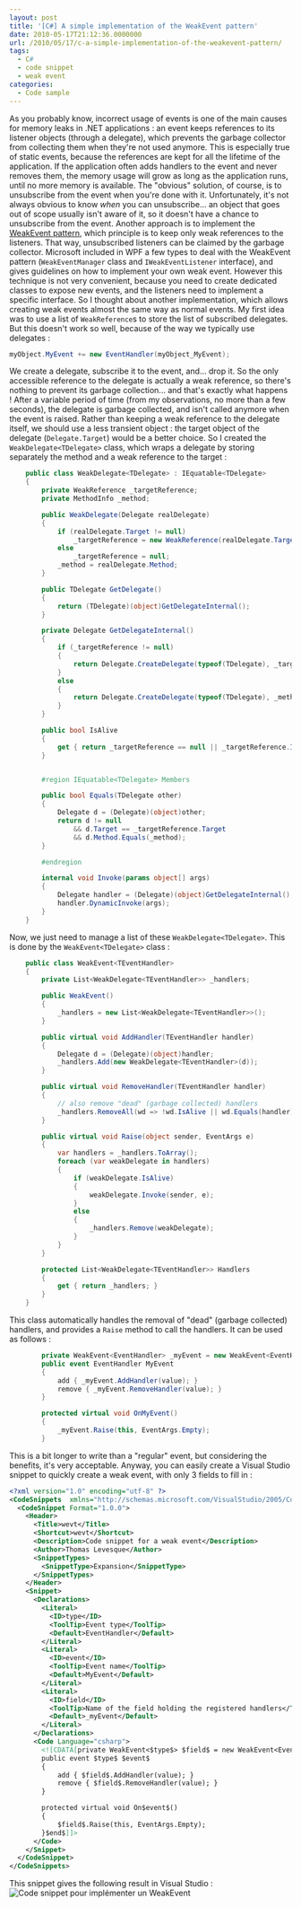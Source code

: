 ```yaml
---
layout: post
title: '[C#] A simple implementation of the WeakEvent pattern'
date: 2010-05-17T21:12:36.0000000
url: /2010/05/17/c-a-simple-implementation-of-the-weakevent-pattern/
tags:
  - C#
  - code snippet
  - weak event
categories:
  - Code sample
---
```


As you probably know, incorrect usage of events is one of the main causes for memory leaks in .NET applications : an event keeps references to its listener objects (through a delegate), which prevents the garbage collector from collecting them when they're not used anymore. This is especially true of static events, because the references are kept for all the lifetime of the application. If the application often adds handlers to the event and never removes them, the memory usage will grow as long as the application runs, until no more memory is available.  The "obvious" solution, of course, is to unsubscribe from the event when you're done with it. Unfortunately, it's not always obvious to know *when* you can unsubscribe... an object that goes out of scope usually isn't aware of it, so it doesn't have a chance to unsubscribe from the event.  Another approach is to implement the [WeakEvent pattern](http://msdn.microsoft.com/en-us/library/aa970850.aspx), which principle is to keep only weak references to the listeners. That way, unsubscribed listeners can be claimed by the garbage collector. Microsoft included in WPF a few types to deal with the WeakEvent pattern (`WeakEventManager` class and `IWeakEventListener` interface), and gives guidelines on how to implement your own weak event. However this technique is not very convenient, because you need to create dedicated classes to expose new events, and the listeners need to implement a specific interface.  So I thought about another implementation, which allows creating weak events almost the same way as normal events. My first idea was to use a list of `WeakReference`s to store the list of subscribed delegates. But this doesn't work so well, because of the way we typically use delegates :  
```csharp
myObject.MyEvent += new EventHandler(myObject_MyEvent);
```
  We create a delegate, subscribe it to the event, and... drop it. So the only accessible reference to the delegate is actually a weak reference, so there's nothing to prevent its garbage collection... and that's exactly what happens ! After a variable period of time (from my observations, no more than a few seconds), the delegate is garbage collected, and isn't called anymore when the event is raised.  Rather than keeping a weak reference to the delegate itself, we should use a less transient object : the target object of the delegate (`Delegate.Target`) would be a better choice. So I created the `WeakDelegate<TDelegate>` class, which wraps a delegate by storing separately the method and a weak reference to the target :  
```csharp
    public class WeakDelegate<TDelegate> : IEquatable<TDelegate>
    {
        private WeakReference _targetReference;
        private MethodInfo _method;

        public WeakDelegate(Delegate realDelegate)
        {
            if (realDelegate.Target != null)
                _targetReference = new WeakReference(realDelegate.Target);
            else
                _targetReference = null;
            _method = realDelegate.Method;
        }

        public TDelegate GetDelegate()
        {
            return (TDelegate)(object)GetDelegateInternal();
        }

        private Delegate GetDelegateInternal()
        {
            if (_targetReference != null)
            {
                return Delegate.CreateDelegate(typeof(TDelegate), _targetReference.Target, _method);
            }
            else
            {
                return Delegate.CreateDelegate(typeof(TDelegate), _method);
            }
        }

        public bool IsAlive
        {
            get { return _targetReference == null || _targetReference.IsAlive; }
        }


        #region IEquatable<TDelegate> Members

        public bool Equals(TDelegate other)
        {
            Delegate d = (Delegate)(object)other;
            return d != null
                && d.Target == _targetReference.Target
                && d.Method.Equals(_method);
        }

        #endregion

        internal void Invoke(params object[] args)
        {
            Delegate handler = (Delegate)(object)GetDelegateInternal();
            handler.DynamicInvoke(args);
        }
    }
```
  Now, we just need to manage a list of these `WeakDelegate<TDelegate>`. This is done by the `WeakEvent<TDelegate>` class :  
```csharp
    public class WeakEvent<TEventHandler>
    {
        private List<WeakDelegate<TEventHandler>> _handlers;

        public WeakEvent()
        {
            _handlers = new List<WeakDelegate<TEventHandler>>();
        }

        public virtual void AddHandler(TEventHandler handler)
        {
            Delegate d = (Delegate)(object)handler;
            _handlers.Add(new WeakDelegate<TEventHandler>(d));
        }

        public virtual void RemoveHandler(TEventHandler handler)
        {
            // also remove "dead" (garbage collected) handlers
            _handlers.RemoveAll(wd => !wd.IsAlive || wd.Equals(handler));
        }

        public virtual void Raise(object sender, EventArgs e)
        {
            var handlers = _handlers.ToArray();
            foreach (var weakDelegate in handlers)
            {
                if (weakDelegate.IsAlive)
                {
                    weakDelegate.Invoke(sender, e);
                }
                else
                {
                    _handlers.Remove(weakDelegate);
                }
            }
        }

        protected List<WeakDelegate<TEventHandler>> Handlers
        {
            get { return _handlers; }
        }
    }
```
  This class automatically handles the removal of "dead" (garbage collected) handlers, and provides a `Raise` method to call the handlers. It can be used as follows :  
```csharp
        private WeakEvent<EventHandler> _myEvent = new WeakEvent<EventHandler>();
        public event EventHandler MyEvent
        {
            add { _myEvent.AddHandler(value); }
            remove { _myEvent.RemoveHandler(value); }
        }

        protected virtual void OnMyEvent()
        {
            _myEvent.Raise(this, EventArgs.Empty);
        }
```
  This is a bit longer to write than a "regular" event, but considering the benefits, it's very acceptable. Anyway, you can easily create a Visual Studio snippet to quickly create a weak event, with only 3 fields to fill in :  
```xml
<?xml version="1.0" encoding="utf-8" ?>
<CodeSnippets  xmlns="http://schemas.microsoft.com/VisualStudio/2005/CodeSnippet">
  <CodeSnippet Format="1.0.0">
    <Header>
      <Title>wevt</Title>
      <Shortcut>wevt</Shortcut>
      <Description>Code snippet for a weak event</Description>
      <Author>Thomas Levesque</Author>
      <SnippetTypes>
        <SnippetType>Expansion</SnippetType>
      </SnippetTypes>
    </Header>
    <Snippet>
      <Declarations>
        <Literal>
          <ID>type</ID>
          <ToolTip>Event type</ToolTip>
          <Default>EventHandler</Default>
        </Literal>
        <Literal>
          <ID>event</ID>
          <ToolTip>Event name</ToolTip>
          <Default>MyEvent</Default>
        </Literal>
        <Literal>
          <ID>field</ID>
          <ToolTip>Name of the field holding the registered handlers</ToolTip>
          <Default>_myEvent</Default>
        </Literal>
      </Declarations>
      <Code Language="csharp">
        <![CDATA[private WeakEvent<$type$> $field$ = new WeakEvent<EventHandler>();
        public event $type$ $event$
        {
            add { $field$.AddHandler(value); }
            remove { $field$.RemoveHandler(value); }
        }

        protected virtual void On$event$()
        {
            $field$.Raise(this, EventArgs.Empty);
        }$end$]]>
      </Code>
    </Snippet>
  </CodeSnippet>
</CodeSnippets>
```
  This snippet gives the following result in Visual Studio :  ![Code snippet pour implémenter un WeakEvent](screenshot_snippet_wevt.png)
